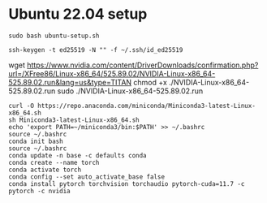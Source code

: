 # Ubuntu 22.04 setup

`sudo bash ubuntu-setup.sh`

`ssh-keygen -t ed25519 -N "" -f ~/.ssh/id_ed25519`

wget https://www.nvidia.com/content/DriverDownloads/confirmation.php?url=/XFree86/Linux-x86_64/525.89.02/NVIDIA-Linux-x86_64-525.89.02.run&lang=us&type=TITAN
chmod +x ./NVIDIA-Linux-x86_64-525.89.02.run
sudo ./NVIDIA-Linux-x86_64-525.89.02.run

`curl -O https://repo.anaconda.com/miniconda/Miniconda3-latest-Linux-x86_64.sh`\
`sh Miniconda3-latest-Linux-x86_64.sh`\
`echo 'export PATH=~/miniconda3/bin:$PATH' >> ~/.bashrc`\
`source ~/.bashrc`\
`conda init bash`\
`source ~/.bashrc`\
`conda update -n base -c defaults conda`\
`conda create --name torch`\
`conda activate torch`\
`conda config --set auto_activate_base false`\
`conda install pytorch torchvision torchaudio pytorch-cuda=11.7 -c pytorch -c nvidia`